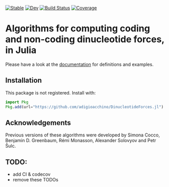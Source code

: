 [![Stable](https://img.shields.io/badge/docs-stable-blue.svg)](https://adigioacchino.github.io/DinucleotideForces.jl/stable/)
[![Dev](https://img.shields.io/badge/docs-dev-blue.svg)](https://adigioacchino.github.io/DinucleotideForces.jl/dev/)
[![Build Status](https://github.com/adigioacchino/DinucleotideForces.jl/actions/workflows/CI.yml/badge.svg?branch=main)](https://github.com/adigioacchino/DinucleotideForces.jl/actions/workflows/CI.yml?query=branch%3Amain)
[![Coverage](https://codecov.io/gh/adigioacchino/DinucleotideForces.jl/branch/main/graph/badge.svg?token=IEK72KZ0GV)](https://codecov.io/gh/adigioacchino/DinucleotideForces.jl)

# Algorithms for computing coding and non-coding dinucleotide forces, in Julia
Please have a look at the [documentation](https://adigioacchino.github.io/DinucleotideForces.jl/stable/) for definitions and examples.

## Installation
This package is not registered. Install with:

```julia
import Pkg
Pkg.add(url="https://github.com/adigioacchino/DinucleotideForces.jl")
```

## Acknowledgements
Previous versions of these algorithms were developed by Simona Cocco,
Benjamin D. Greenbaum, Rémi Monasson, Alexander Solovyov and Petr Šulc.

## TODO:
- add CI & codecov
- remove these TODOs